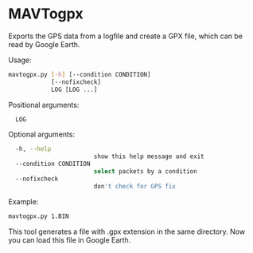 # MAVTogpx
Exports the GPS data from a logfile and create a GPX file, which can be read by Google Earth.

Usage:
```bash
mavtogpx.py [-h] [--condition CONDITION]
            [--nofixcheck]
            LOG [LOG ...]
```
Positional arguments:
```bash
  LOG
```

Optional arguments:
```bash
  -h, --help
                        show this help message and exit
  --condition CONDITION
                        select packets by a condition
  --nofixcheck
                        don't check for GPS fix
```

Example:
```bash
mavtogpx.py 1.BIN

```

This tool generates a file with .gpx extension in the same directory. Now you can load this file in Google Earth.

